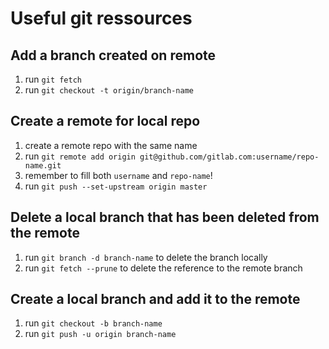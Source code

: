 # Useful git ressources

## Add a branch created on remote

1. run `git fetch`
2. run `git checkout -t origin/branch-name`

## Create a remote for local repo

1. create a remote repo with the same name
2. run `git remote add origin git@github.com/gitlab.com:username/repo-name.git`
3. remember to fill both `username` and  `repo-name`!
4. run `git push --set-upstream origin master`

## Delete a local branch that has been deleted from the remote

1. run `git branch -d branch-name` to delete the branch locally
2. run `git fetch --prune` to delete the reference to the remote branch


## Create a local branch and add it to the remote

1. run `git checkout -b branch-name`
2. run `git push -u origin branch-name`
